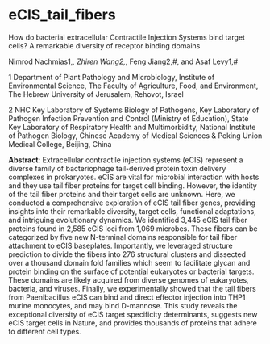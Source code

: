 # eCIS_tail_fibers
How do bacterial extracellular Contractile Injection Systems bind target cells?
A remarkable diversity of receptor binding domains

Nimrod Nachmias1,*, Zhiren Wang2,*, Feng Jiang2,#, and Asaf Levy1,#

1 Department of Plant Pathology and Microbiology, Institute of Environmental Science, The Faculty of Agriculture, Food, and Environment, The Hebrew University of Jerusalem, Rehovot, Israel

2 NHC Key Laboratory of Systems Biology of Pathogens, Key Laboratory of Pathogen Infection Prevention and Control (Ministry of Education), State Key Laboratory of Respiratory Health and Multimorbidity, National Institute of Pathogen Biology, Chinese Academy of Medical Sciences & Peking Union Medical College, Beijing, China

**Abstract**:
Extracellular contractile injection systems (eCIS) represent a diverse family of bacteriophage tail-derived protein toxin delivery complexes in prokaryotes. eCIS are vital for microbial interaction with hosts and they use tail fiber proteins for target cell binding. However, the identity of the tail fiber proteins and their target cells are unknown. Here, we conducted a comprehensive exploration of eCIS tail fiber genes, providing insights into their remarkable diversity, target cells, functional adaptations, and intriguing evolutionary dynamics. We identified 3,445 eCIS tail fiber proteins found in 2,585 eCIS loci from 1,069 microbes. These fibers can be categorized by five new N-terminal domains responsible for tail fiber attachment to eCIS baseplates. Importantly, we leveraged structure prediction to divide the fibers into 276 structural clusters and dissected over a thousand domain fold families which seem to facilitate glycan and protein binding on the surface of potential eukaryotes or bacterial targets. These domains are likely acquired from diverse genomes of eukaryotes, bacteria, and viruses. Finally, we experimentally showed that the tail fibers from Paenibacillus eCIS can bind and direct effector injection into THP1 murine monocytes, and may bind D-mannose. This study reveals the exceptional diversity of eCIS target specificity determinants, suggests new eCIS target cells in Nature, and provides thousands of proteins that adhere to different cell types.

